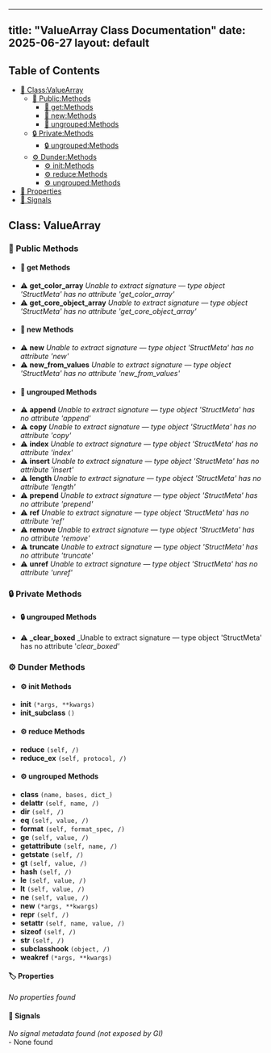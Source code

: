 <!-- Formatted by A³BS formatter.py -->
<!-- Generated by A³BS document.py -->
---
title: "ValueArray Class Documentation"
date: 2025-06-27
layout: default
---

## Table of Contents
- [🔧 Class:ValueArray](#class-valuearray)
  - [ 🔹 Public:Methods](#public-methods)
    - [ 🔹 get:Methods](#get-methods)
    - [ 🔹 new:Methods](#new-methods)
    - [ 🔹 ungrouped:Methods](#ungrouped-methods)
  - [ 🔒 Private:Methods](#private-methods)
    - [ 🔒 ungrouped:Methods](#ungrouped-methods)
  - [ ⚙ Dunder:Methods](#dunder-methods)
    - [ ⚙ init:Methods](#init-methods)
    - [ ⚙ reduce:Methods](#reduce-methods)
    - [ ⚙ ungrouped:Methods](#ungrouped-methods)
- [🔧 Properties](#properties-)
- [🔧 Signals](#signals-)
## Class: ValueArray
### 🔹 Public Methods
<a name="public-methods"></a>
- #### 🔹 get Methods
<a name="get-methods"></a>
  - ⚠️ **get_color_array** _Unable to extract signature — type object 'StructMeta' has no attribute 'get_color_array'_<br>
  - ⚠️ **get_core_object_array** _Unable to extract signature — type object 'StructMeta' has no attribute 'get_core_object_array'_<br>
- #### 🔹 new Methods
<a name="new-methods"></a>
  - ⚠️ **new** _Unable to extract signature — type object 'StructMeta' has no attribute 'new'_<br>
  - ⚠️ **new_from_values** _Unable to extract signature — type object 'StructMeta' has no attribute 'new_from_values'_<br>
- #### 🔹 ungrouped Methods
<a name="ungrouped-methods"></a>
  - ⚠️ **append** _Unable to extract signature — type object 'StructMeta' has no attribute 'append'_<br>
  - ⚠️ **copy** _Unable to extract signature — type object 'StructMeta' has no attribute 'copy'_<br>
  - ⚠️ **index** _Unable to extract signature — type object 'StructMeta' has no attribute 'index'_<br>
  - ⚠️ **insert** _Unable to extract signature — type object 'StructMeta' has no attribute 'insert'_<br>
  - ⚠️ **length** _Unable to extract signature — type object 'StructMeta' has no attribute 'length'_<br>
  - ⚠️ **prepend** _Unable to extract signature — type object 'StructMeta' has no attribute 'prepend'_<br>
  - ⚠️ **ref** _Unable to extract signature — type object 'StructMeta' has no attribute 'ref'_<br>
  - ⚠️ **remove** _Unable to extract signature — type object 'StructMeta' has no attribute 'remove'_<br>
  - ⚠️ **truncate** _Unable to extract signature — type object 'StructMeta' has no attribute 'truncate'_<br>
  - ⚠️ **unref** _Unable to extract signature — type object 'StructMeta' has no attribute 'unref'_<br>
### 🔒 Private Methods
<a name="private-methods"></a>
- #### 🔒 ungrouped Methods
<a name="ungrouped-methods"></a>
  - ⚠️ **_clear_boxed** _Unable to extract signature — type object 'StructMeta' has no attribute '_clear_boxed'_<br>
### ⚙ Dunder Methods
<a name="dunder-methods"></a>
- #### ⚙ init Methods
<a name="init-methods"></a>
  - **__init__** `(*args, **kwargs)`<br>
  - **__init_subclass__** `()`<br>
- #### ⚙ reduce Methods
<a name="reduce-methods"></a>
  - **__reduce__** `(self, /)`<br>
  - **__reduce_ex__** `(self, protocol, /)`<br>
- #### ⚙ ungrouped Methods
<a name="ungrouped-methods"></a>
  - **__class__** `(name, bases, dict_)`<br>
  - **__delattr__** `(self, name, /)`<br>
  - **__dir__** `(self, /)`<br>
  - **__eq__** `(self, value, /)`<br>
  - **__format__** `(self, format_spec, /)`<br>
  - **__ge__** `(self, value, /)`<br>
  - **__getattribute__** `(self, name, /)`<br>
  - **__getstate__** `(self, /)`<br>
  - **__gt__** `(self, value, /)`<br>
  - **__hash__** `(self, /)`<br>
  - **__le__** `(self, value, /)`<br>
  - **__lt__** `(self, value, /)`<br>
  - **__ne__** `(self, value, /)`<br>
  - **__new__** `(*args, **kwargs)`<br>
  - **__repr__** `(self, /)`<br>
  - **__setattr__** `(self, name, value, /)`<br>
  - **__sizeof__** `(self, /)`<br>
  - **__str__** `(self, /)`<br>
  - **__subclasshook__** `(object, /)`<br>
  - **__weakref__** `(*args, **kwargs)`<br>
#### 🏷️ Properties
<a name="properties-"></a>
_No properties found_
<br>
#### 📣 Signals
<a name="signals-"></a>
_No signal metadata found (not exposed by GI)_
<br>- None found
<br>